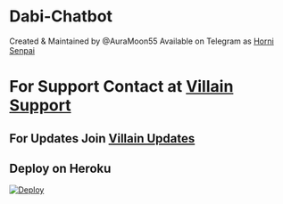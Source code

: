 # Dabi-Chatbot

Created & Maintained by @AuraMoon55
Available on Telegram as <a href="https://t.me/Horni_Senpaii">Horni Senpai</a>


<h1>For Support Contact at <a href="https://t.me/villainevil_support">Villain Support</a></h1>
<h2>For Updates Join <a href="https://t.me/Dabi_Updates">Villain Updates</a></h2>


## Deploy on Heroku


[![Deploy](https://www.herokucdn.com/deploy/button.svg)](https://heroku.com/deploy?template=https://github.com/AuraMoon55/Dabi-Chatbot.git)
